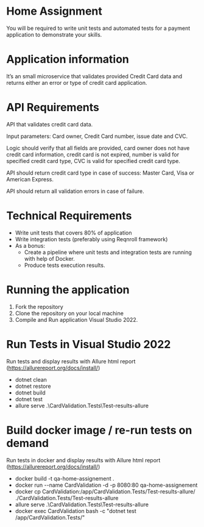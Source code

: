 # Home Assignment

You will be required to write unit tests and automated tests for a payment application to demonstrate your skills. 

# Application information 

It’s an small microservice that validates provided Credit Card data and returns either an error or type of credit card application. 

# API Requirements 

API that validates credit card data. 

Input parameters: Card owner, Credit Card number, issue date and CVC. 

Logic should verify that all fields are provided, card owner does not have credit card information, credit card is not expired, number is valid for specified credit card type, CVC is valid for specified credit card type. 

API should return credit card type in case of success: Master Card, Visa or American Express. 

API should return all validation errors in case of failure. 


# Technical Requirements

 - Write unit tests that covers 80% of application 
 - Write integration tests (preferably using Reqnroll framework) 
 - As a bonus: 
    - Create a pipeline where unit tests and integration tests are running with help of Docker. 
    - Produce tests execution results. 

# Running the  application 

1. Fork the repository
2. Clone the repository on your local machine 
3. Compile and Run application Visual Studio 2022.


# Run Tests in Visual Studio 2022

Run tests and display results with Allure html report (https://allurereport.org/docs/install/)
- dotnet clean
- dotnet restore
- dotnet build
- dotnet test
- allure serve .\CardValidation.Tests\Test-results-allure

# Build docker image / re-run tests on demand

Run tests in docker and display results with Allure html report (https://allurereport.org/docs/install/)
- docker build -t qa-home-assignement .
- docker run --name CardValidation -d -p 8080:80 qa-home-assignement
- docker cp CardValidation:/app/CardValidation.Tests/Test-results-allure/ ./CardValidation.Tests/Test-results-allure
- allure serve .\CardValidation.Tests\Test-results-allure
- docker exec CardValidation bash -c "dotnet test /app/CardValidation.Tests/"
